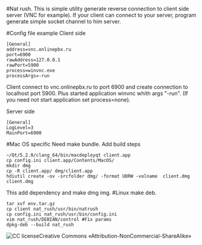 #Nat rush.
This is simple utility generate reverse connection to client side server (VNC for example).
If your client can connect to your server, program generate simple socket channel to him server.

#Config file example
Client side
```
[General]
address=vnc.onlinepbx.ru
port=6900
rawAddress=127.0.0.1
rawPort=5900
process=winvnc.exe
processArgs=-run
```
Client connect to vnc.onlinepbx.ru to port 6900 and create connection to localhost port 5900. 
Plus started application winvnc whith args "-run". (If you need not start application set process=none).

Server side
```
[General]
LogLevel=3
MainPort=6900
```
#Mac OS specific
Need make bundle.
Add build steps
```
~/Qt/5.2.0/clang_64/bin/macdeployqt client.app
cp config.ini client.app/Contents/MacOS/
mkdir dmg
cp -R client.app/ dmg/client.app
hdiutil create -ov -srcfolder dmg/ -format UDRW -volname  client.dmg client.dmg
```
This add dependency and make dmg img.
#Linux make deb.
```
tar xvf env.tar.gz 
cp client nat_rush/usr/bin/natrush
cp config.ini nat_rush/usr/bin/config.ini
vim nat_rush/DEBIAN/control #Fix params
dpkg-deb --build nat_rush
```

![CC license](https://i.creativecommons.org/l/by-nc-sa/4.0/88x31.png)Creative Commons «Attribution-NonCommercial-ShareAlike»

